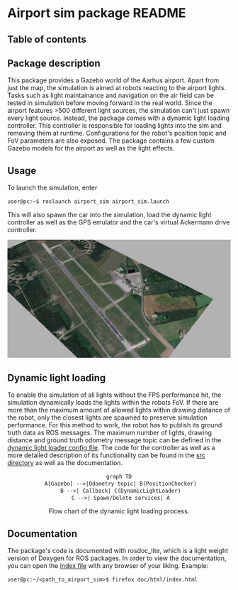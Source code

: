 # Airport sim package README

## Table of contents

## Package description

This package provides a Gazebo world of the Aarhus airport. Apart from just the map, the simulation is aimed at robots reacting to the airport lights. Tasks such as light maintainance and navigation on the air field can be tested in simulation before moving forward in the real world. Since the airport features >500 different light sources, the simulation can't just spawn every light source. Instead, the package comes with a dynamic light loading controller. This controller is responsible for loading lights into the sim and removing them at runtime. Configurations for the robot's position topic and FoV parameters are also exposed. The package contains a few custom Gazebo models for the airport as well as the light effects.

## Usage

To launch the simulation, enter
```console
user@pc:~$ roslaunch airport_sim airport_sim.launch
```
This will also spawn the car into the simulation, load the dynamic light controller as well as the GPS emulator and the car's virtual Ackermann drive controller. 

<div align="center">

![Airport with all lights enabled](/media/airport_full.png "Airport with all lights enabled")
</div>

## Dynamic light loading
To enable the simulation of all lights without the FPS performance hit, the simulation dynamically loads the lights within the robots FoV. If there are more than the maximum amount of allowed lights within drawing distance of the robot, only the closest lights are spawned to preserve simulation performance. For this method to work, the robot has to publish its ground truth data as ROS messages. The maximum number of lights, drawing distance and ground truth odometry message topic can be defined in the [dynamic light loader config file](/airport_sim/config/dynamic_light_load_config.yaml). The code for the controller as well as a more detailed description of its functionality can be found in the [src directory](/airport_sim/src/) as well as the documentation.
<div align="center">

 ```mermaid
graph TD
  A[Gazebo] -->|Odometry topic| B(PositionChecker)
  B -->| Callback| C(DynamicLightLoader)
  C -->| Spawn/Delete services| A
```
Flow chart of the dynamic light loading process.
</div>


## Documentation

The package's code is documented with rosdoc_lite, which is a light weight version of Doxygen for ROS packages. In order to view the documentation, you can open the [index file](/airport_sim/doc/html/index.html) with any browser of your liking. Example: 
```console
user@pc:~/<path_to_airport_sim>$ firefox doc/html/index.html
```
